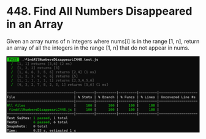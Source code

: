 # 448. Find All Numbers Disappeared in an Array 

Given an array nums of n integers where nums[i] is in the range [1, n], return an array of all the integers in the range [1, n] that do not appear in nums.

![Alt text](image.png)